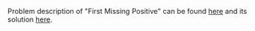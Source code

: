Problem description of "First Missing Positive" can be found [here](https://leetcode.com/problems/first-missing-positive/) and its solution [here](https://github.com/aurimas13/LeetCode-HR-MAANG/blob/main/LeetCode/Python%20Solutions/First%20Missing%20Positive/first.py).